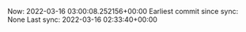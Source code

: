 Now: 2022-03-16 03:00:08.252156+00:00 Earliest commit since sync: None Last sync: 2022-03-16 02:33:40+00:00
